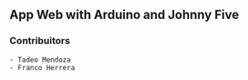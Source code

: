 ## App Web with Arduino and Johnny Five

### Contribuitors 
    - Tadeo Mendoza
    - Franco Herrera 